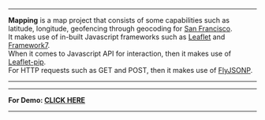 ***
<b>Mapping</b> is a map project that consists of some capabilities such as latitude, longitude, geofencing through geocoding for <a href="https://en.wikipedia.org/wiki/San_Francisco">San Francisco</a>.
<br>
It makes use of in-built Javascript frameworks such as <a href="https://github.com/Leaflet/Leaflet">Leaflet</a> and <a href="https://github.com/nolimits4web/Framework7">Framework7</a>. <br>
When it comes to Javascript API for interaction, then it makes use of <a href="https://github.com/mapbox/leaflet-pip">Leaflet-pip</a>.<br>
For HTTP requests such as GET and POST, then it makes use of <a href="https://github.com/alotaiba/FlyJSONP">FlyJSONP</a>.<br>
***
***
<b>For Demo: <a href="http://ashumeow.github.io/mapping/">CLICK HERE</a></b>
***